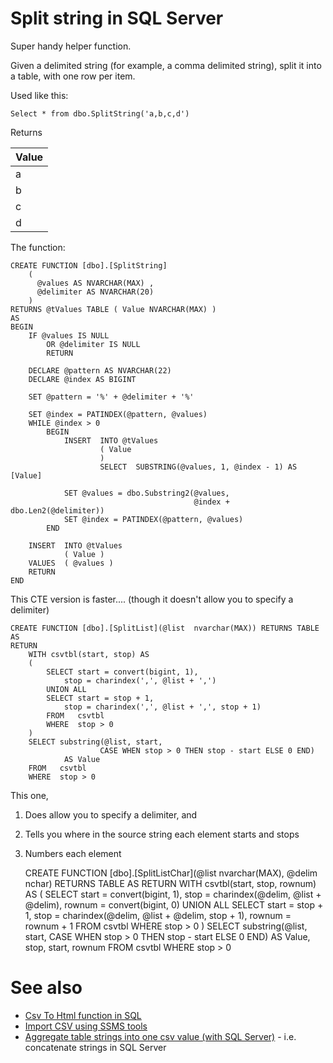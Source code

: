 # Split string in SQL Server

Super handy helper function.

Given a delimited string (for example, a comma delimited string), split it into a table, with one row per item.

Used like this:

	Select * from dbo.SplitString('a,b,c,d')

Returns

|Value|
|-----|
|a|
|b|
|c|
|d|


The function:

	CREATE FUNCTION [dbo].[SplitString]
		(
		  @values AS NVARCHAR(MAX) ,
		  @delimiter AS NVARCHAR(20)
		)
	RETURNS @tValues TABLE ( Value NVARCHAR(MAX) )
	AS 
	BEGIN
		IF @values IS NULL
			OR @delimiter IS NULL 
			RETURN

		DECLARE @pattern AS NVARCHAR(22)
		DECLARE @index AS BIGINT

		SET @pattern = '%' + @delimiter + '%'
		
		SET @index = PATINDEX(@pattern, @values)
		WHILE @index > 0 
			BEGIN
				INSERT  INTO @tValues
						( Value 
						)
						SELECT  SUBSTRING(@values, 1, @index - 1) AS [Value]
						
				SET @values = dbo.Substring2(@values,
											 @index + dbo.Len2(@delimiter))
				SET @index = PATINDEX(@pattern, @values)
			END
		
		INSERT  INTO @tValues
				( Value )
		VALUES  ( @values )
		RETURN
	END

	
This CTE version is faster.... (though it doesn't allow you to specify a delimiter)


	CREATE FUNCTION [dbo].[SplitList](@list  nvarchar(MAX)) RETURNS TABLE AS
	RETURN
		WITH csvtbl(start, stop) AS
		(
			SELECT start = convert(bigint, 1),
				stop = charindex(',', @list + ',')
			UNION ALL
			SELECT start = stop + 1,
				stop = charindex(',', @list + ',', stop + 1)
			FROM   csvtbl
			WHERE  stop > 0
		)
		SELECT substring(@list, start,
						CASE WHEN stop > 0 THEN stop - start ELSE 0 END)
				AS Value
		FROM   csvtbl
		WHERE  stop > 0


This one,

1. Does allow you to specify a delimiter, and
2. Tells you where in the source string each element starts and stops
3. Numbers each element


	CREATE FUNCTION [dbo].[SplitListChar](@list  nvarchar(MAX), @delim nchar) RETURNS TABLE AS
	RETURN
		WITH csvtbl(start, stop, rownum) AS
		(
			SELECT start = convert(bigint, 1),
				stop = charindex(@delim, @list + @delim),
				rownum = convert(bigint, 0)
			UNION ALL
			SELECT start = stop + 1,
				stop = charindex(@delim, @list + @delim, stop + 1),
				rownum = rownum + 1
			FROM   csvtbl
			WHERE  stop > 0
		)
		SELECT substring(@list, start,
						CASE WHEN stop > 0 THEN stop - start ELSE 0 END)
				AS Value, stop, start, rownum
		FROM   csvtbl
		WHERE  stop > 0


# See also

- [Csv To Html function in SQL](CsvToHtml_Function_in_SQL.md)
- [Import CSV using SSMS tools](import_csv.md)
- [Aggregate table strings into one csv value (with SQL Server)](table_to_csv.md) - i.e. concatenate strings in SQL Server